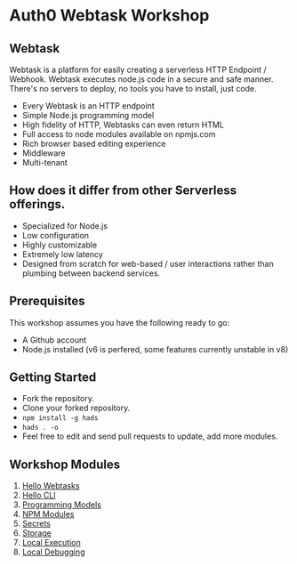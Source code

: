 # Auth0 Webtask Workshop

## Webtask
Webtask is a platform for easily creating a serverless HTTP Endpoint / Webhook. Webtask executes node.js code in a secure and safe manner. There's no servers to deploy, no tools you have to install, just code. 

* Every Webtask is an HTTP endpoint
* Simple Node.js programming model
* High fidelity of HTTP, Webtasks can even return HTML
* Full access to node modules available on npmjs.com
* Rich browser based editing experience
* Middleware 
* Multi-tenant


## How does it differ from other Serverless offerings.

* Specialized for Node.js
* Low configuration
* Highly customizable
* Extremely low latency
* Designed from scratch for web-based / user interactions rather than plumbing between backend services.
 
## Prerequisites

This workshop assumes you have the following ready to go:
 
- A Github account
- Node.js installed (v6 is perfered, some features currently unstable in v8)

## Getting Started

- Fork the repository.
- Clone your forked repository.
- `npm install -g hads`
- `hads . -o`
- Feel free to edit and send pull requests to update, add more modules.

## Workshop Modules

1. [Hello Webtasks](modules/hello-webtasks.md)
1. [Hello CLI](modules/hello-cli.md)
1. [Programming Models](modules/programming-models.md)
1. [NPM Modules](modules/npm-modules.md)
1. [Secrets](modules/secrets.md)
1. [Storage](modules/storage.md)
1. [Local Execution](modules/local-execution.md)
1. [Local Debugging](modules/local-debugging.md)